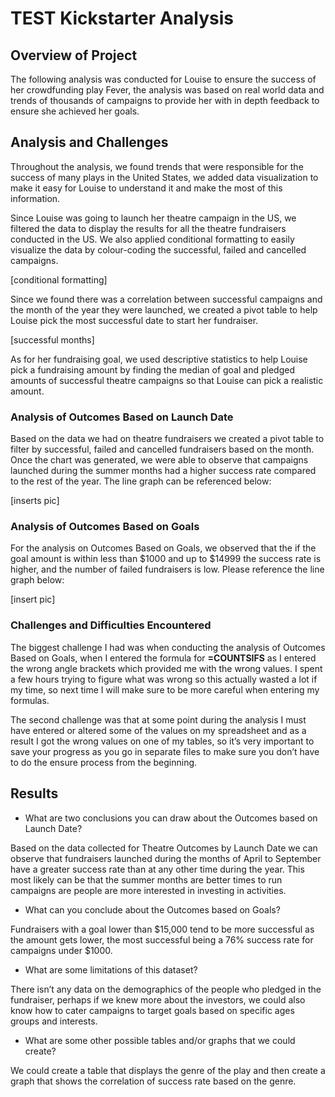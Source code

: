 # TEST Kickstarter Analysis

## **Overview of Project**

The following analysis was conducted for Louise to ensure the success of her crowdfunding play Fever, the analysis was based on real world data and trends of thousands of campaigns to provide her with in depth feedback to ensure she achieved her goals.

## **Analysis and Challenges**

Throughout the analysis, we found trends that were responsible for the success of many plays in the United States, we added data visualization to make it easy for Louise to understand it and make the most of this information.

Since Louise was going to launch her theatre campaign in the US, we filtered the data to display the results for all the theatre fundraisers conducted in the US. We also applied conditional formatting to easily visualize the data by colour-coding the successful, failed and cancelled campaigns. 

[conditional formatting]

Since we found there was a correlation between successful campaigns and the month of the year they were launched, we created a pivot table to help Louise pick the most successful date to start her fundraiser. 

[successful months]

As for her fundraising goal, we used descriptive statistics to help Louise pick a fundraising amount by finding the median of goal and pledged amounts of successful theatre campaigns so that Louise can pick a realistic amount. 

### Analysis of Outcomes Based on Launch Date

Based on the data we had on theatre fundraisers we created a pivot table to filter by successful, failed and cancelled fundraisers based on the month. Once the chart was generated, we were able to observe that campaigns launched during the summer months had a higher success rate compared to the rest of the year. The line graph can be referenced below:

[inserts pic]

### Analysis of Outcomes Based on Goals

For the analysis on Outcomes Based on Goals, we observed that the if the goal amount is within less than $1000 and up to $14999 the success rate is higher, and the number of failed fundraisers is low. Please reference the line graph below:

[insert pic]

### Challenges and Difficulties Encountered

The biggest challenge I had was when conducting the analysis of Outcomes Based on Goals, when I entered the formula for **=COUNTSIFS** as I entered the wrong angle brackets which provided me with the wrong values. I spent a few hours trying to figure what was wrong so this actually wasted a lot if my time, so next time I will make sure to be more careful when entering my formulas. 

The second challenge was that at some point during the analysis I must have entered or altered some of the values on my spreadsheet and as a result I got the wrong values on one of my tables, so it’s very important to save your progress as you go in separate files to make sure you don’t have to do the ensure process from the beginning. 

## **Results**

- What are two conclusions you can draw about the Outcomes based on Launch Date? 

Based on the data collected for Theatre Outcomes by Launch Date we can observe that fundraisers launched during the months of April to September have a greater success rate than at any other time during the year. This most likely can be that the summer months are better times to run campaigns are people are more interested in investing in activities. 

- What can you conclude about the Outcomes based on Goals?

Fundraisers with a goal lower than $15,000 tend to be more successful as the amount gets lower, the most successful being a 76% success rate for campaigns under $1000. 

- What are some limitations of this dataset?

There isn’t any data on the demographics of the people who pledged in the fundraiser, perhaps if we knew more about the investors, we could also know how to cater campaigns to target goals based on specific ages groups and interests. 

- What are some other possible tables and/or graphs that we could create?

We could create a table that displays the genre of the play and then create a graph that shows the correlation of success rate based on the genre. 
